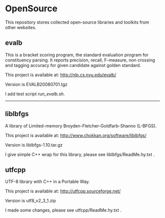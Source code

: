 OpenSource
==========

This repository stores collected open-source libraries and toolkits from other websites.

evalb
-----
This is a bracket scoring program, the standard evaluation program for constituency parsing.
It reports precision, recall, F-measure, non crossing and tagging accuracy for given candidate against golden standard.

This project is available at: http://nlp.cs.nyu.edu/evalb/

Version is EVALB20080701.tgz

I add test script *run_evalb.sh*.

----

liblbfgs
--------
A library of Limited-memory Broyden-Fletcher-Goldfarb-Shanno (L-BFGS).

This project is available at: http://www.chokkan.org/software/liblbfgs/

Version is liblbfgs-1.10.tar.gz

I give simple C++ wrap for this library, please see liblbfgs/ReadMe.hy.txt .

utfcpp
------
UTF-8 library with C++ in a Portable Way.

This project is available at: http://utfcpp.sourceforge.net/

Version is utf8_v2_3_1.zip

I made some changes, please see utfcpp/ReadMe.hy.txt .

